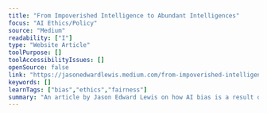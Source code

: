 ```yaml
---
title: "From Impoverished Intelligence to Abundant Intelligences"
focus: "AI Ethics/Policy"
source: "Medium"
readability: ["I"]
type: "Website Article"
toolPurpose: []
toolAccessibilityIssues: []
openSource: false
link: "https://jasonedwardlewis.medium.com/from-impoverished-intelligence-to-abundant-intelligences-90559f718e7f"
keywords: []
learnTags: ["bias","ethics","fairness"]
summary: "An article by Jason Edward Lewis on how AI bias is a result of an epistemology problem, not an ethics problem, in the technology industry. "
---
```


